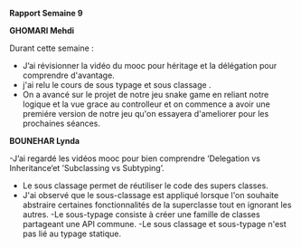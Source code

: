 **Rapport Semaine 9**

**GHOMARI Mehdi**

Durant cette semaine : 
- J’ai révisionner la vidéo du mooc pour héritage et la délégation pour comprendre d'avantage.
- j'ai relu le cours de sous typage et sous classage .
- On a avancé sur le projet de notre jeu snake game en reliant notre logique et la vue grace au controlleur et on commence a avoir 
une premiére version de notre jeu qu'on essayera d'ameliorer pour les prochaines séances.

**BOUNEHAR Lynda**

-J’ai regardé les vidéos mooc pour bien comprendre ‘Delegation vs Inheritance‘et
’Subclassing vs Subtyping’.
- Le sous classage permet de réutiliser le code des supers classes.
- J'ai observé que le sous-classage est appliqué lorsque l'on souhaite abstraire certaines fonctionnalités de la superclasse tout en ignorant les autres.
-Le sous-typage consiste à créer une famille de classes partageant une API commune.
-Le sous classage et sous-typage n'est pas lié au typage statique.
